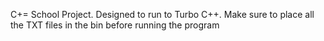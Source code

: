C+= School Project. 
Designed to run to Turbo C++.
Make sure to place all the TXT files in the bin before running the program
